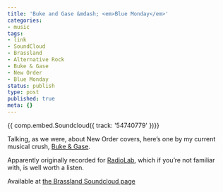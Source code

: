 ```yaml
---
title: 'Buke and Gase &mdash; <em>Blue Monday</em>'
categories:
- music
tags:
- link
- SoundCloud
- Brassland
- Alternative Rock
- Buke & Gase
- New Order
- Blue Monday
status: publish
type: post
published: true
meta: {}
---
```


{{ comp.embed.Soundcloud({ track: '54740779' })}}

<p>
  Talking, as we were, about New Order covers, here’s one by my current
  musical crush, <a href="http://www.bukeandgase.com/">Buke &amp; Gase</a>.
</p>

<p>
  Apparently originally recorded for
  <a href="http://www.radiolab.org/">RadioLab</a>, which if you’re not familiar
  with, is well worth a listen.
</p>

<p>
  Available at <a href='https://soundcloud.com/brassland/buke-gase-blue-monday
'>the Brassland Soundcloud page</a>
</p>
